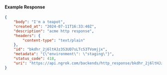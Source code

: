 <!-- Code generated for API Clients. DO NOT EDIT. -->

#### Example Response

```json
{
	"body": "I'm a teapot",
	"created_at": "2024-07-11T16:33:40Z",
	"description": "acme http response",
	"headers": {
		"content-type": "text/plain"
	},
	"id": "bkdhr_2j6ltHJz3S3UD7sLTcS3TVomjjx",
	"metadata": "{\"environment\": \"staging\"}",
	"status_code": 418,
	"uri": "https://api.ngrok.com/backends/http_response/bkdhr_2j6ltHJz3S3UD7sLTcS3TVomjjx"
}
```
